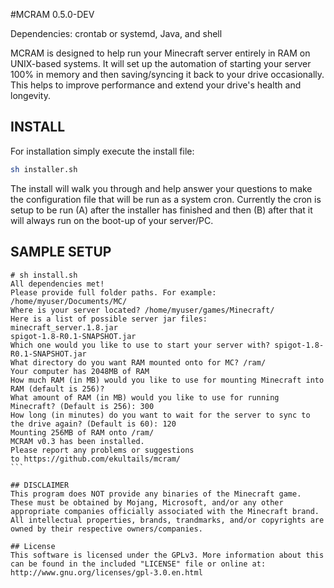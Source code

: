 #MCRAM 0.5.0-DEV

Dependencies: crontab or systemd, Java, and shell

MCRAM is designed to help run your Minecraft server entirely in RAM on UNIX-based systems. It will set up the automation of starting your server 100% in memory and then saving/syncing it back to your drive occasionally. This helps to improve performance and extend your drive's health and longevity.

## INSTALL
For installation simply execute the install file:
```bash
sh installer.sh
```
The install will walk you through and help answer your questions to make the configuration file that will be run as a system cron. Currently the cron is setup to be run (A) after the installer has finished and then (B) after that it will always run on the boot-up of your server/PC. 

## SAMPLE SETUP
````
# sh install.sh
All dependencies met!
Please provide full folder paths. For example: /home/myuser/Documents/MC/
Where is your server located? /home/myuser/games/Minecraft/
Here is a list of possible server jar files:
minecraft_server.1.8.jar
spigot-1.8-R0.1-SNAPSHOT.jar
Which one would you like to use to start your server with? spigot-1.8-R0.1-SNAPSHOT.jar
What directory do you want RAM mounted onto for MC? /ram/
Your computer has 2048MB of RAM
How much RAM (in MB) would you like to use for mounting Minecraft into RAM (default is 256)?
What amount of RAM (in MB) would you like to use for running Minecraft? (Default is 256): 300
How long (in minutes) do you want to wait for the server to sync to the drive again? (Default is 60): 120
Mounting 256MB of RAM onto /ram/
MCRAM v0.3 has been installed.
Please report any problems or suggestions 
to https://github.com/ekultails/mcram/
```

## DISCLAIMER
This program does NOT provide any binaries of the Minecraft game. These must be obtained by Mojang, Microsoft, and/or any other appropriate companies officially associated with the Minecraft brand. All intellectual properties, brands, trandmarks, and/or copyrights are owned by their respective owners/companies.

## License
This software is licensed under the GPLv3. More information about this can be found in the included "LICENSE" file or online at: http://www.gnu.org/licenses/gpl-3.0.en.html
